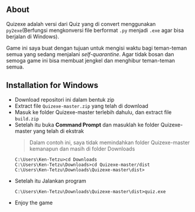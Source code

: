 ## About
Quizexe adalah versi dari Quiz yang di convert menggunakan `py2exe`(Berfungsi mengkonversi file berformat `.py` menjadi `.exe` agar bisa berjalan di Windows).

Game ini saya buat dengan tujuan untuk mengisi waktu bagi teman-teman semua yang sedang menjalani _self-quarantine_. Agar tidak bosan dan semoga game ini bisa membuat jengkel dan menghibur teman-teman semua.

## Installation for Windows
* Download  repositori ini dalam bentuk zip
* Extract file `Quizexe-master.zip` yang telah di download
* Masuk ke folder Quizexe-master terlebih dahulu, dan extract file `build.zip`
* Setelah itu buka **Command Prompt** dan masuklah ke folder Quizexe-master yang telah di ekstrak
    > Dalam contoh ini, saya tidak memindahkan folder Quizexe-master kemanapun dan masih di folder Downloads
    ```
    C:\Users\Ken-Tetzu>cd Downloads
    C:\Users\Ken-Tetzu\Downloads>cd Quizexe-master/dist
    C:\Users\Ken-Tetzu\Downloads\Quizexe-master\dist>
    ```
* Setelah itu Jalankan program
    ```
    C:\Users\Ken-Tetzu\Downloads\Quizexe-master\dist>quiz.exe
    ```
* Enjoy the game
